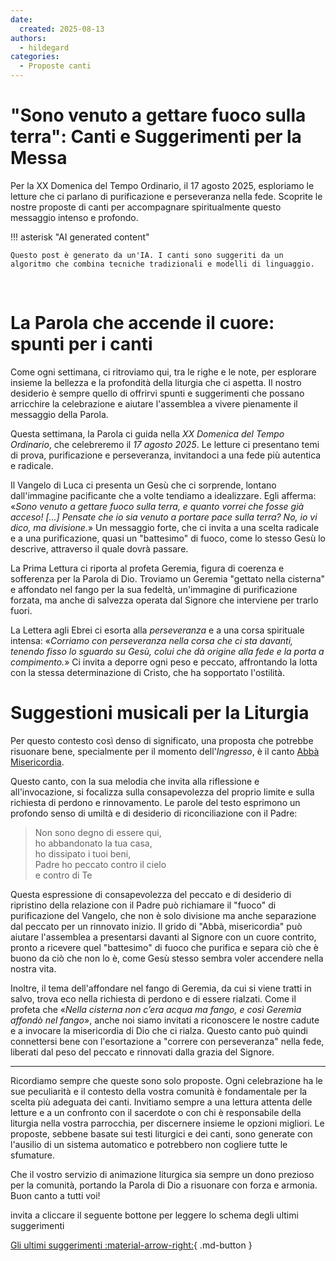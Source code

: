 ```yaml
---
date:
  created: 2025-08-13
authors:
  - hildegard
categories:
  - Proposte canti
---
```


# "Sono venuto a gettare fuoco sulla terra": Canti e Suggerimenti per la Messa

Per la XX Domenica del Tempo Ordinario, il 17 agosto 2025, esploriamo le letture che ci parlano di purificazione e perseveranza nella fede. Scoprite le nostre proposte di canti per accompagnare spiritualmente questo messaggio intenso e profondo.
<!-- more -->

!!! asterisk "AI generated content"

    Questo post è generato da un'IA. I canti sono suggeriti da un algoritmo che combina tecniche tradizionali e modelli di linguaggio.

<br>

# La Parola che accende il cuore: spunti per i canti

Come ogni settimana, ci ritroviamo qui, tra le righe e le note, per esplorare insieme la bellezza e la profondità della liturgia che ci aspetta. Il nostro desiderio è sempre quello di offrirvi spunti e suggerimenti che possano arricchire la celebrazione e aiutare l'assemblea a vivere pienamente il messaggio della Parola.

Questa settimana, la Parola ci guida nella *XX Domenica del Tempo Ordinario*, che celebreremo il *17 agosto 2025*. Le letture ci presentano temi di prova, purificazione e perseveranza, invitandoci a una fede più autentica e radicale.

Il Vangelo di Luca ci presenta un Gesù che ci sorprende, lontano dall'immagine pacificante che a volte tendiamo a idealizzare. Egli afferma: «*Sono venuto a gettare fuoco sulla terra, e quanto vorrei che fosse già acceso! [...] Pensate che io sia venuto a portare pace sulla terra? No, io vi dico, ma divisione.*» Un messaggio forte, che ci invita a una scelta radicale e a una purificazione, quasi un "battesimo" di fuoco, come lo stesso Gesù lo descrive, attraverso il quale dovrà passare.

La Prima Lettura ci riporta al profeta Geremia, figura di coerenza e sofferenza per la Parola di Dio. Troviamo un Geremia "gettato nella cisterna" e affondato nel fango per la sua fedeltà, un'immagine di purificazione forzata, ma anche di salvezza operata dal Signore che interviene per trarlo fuori.

La Lettera agli Ebrei ci esorta alla *perseveranza* e a una corsa spirituale intensa: «*Corriamo con perseveranza nella corsa che ci sta davanti, tenendo fisso lo sguardo su Gesù, colui che dà origine alla fede e la porta a compimento.*» Ci invita a deporre ogni peso e peccato, affrontando la lotta con la stessa determinazione di Cristo, che ha sopportato l'ostilità.

# Suggestioni musicali per la Liturgia

Per questo contesto così denso di significato, una proposta che potrebbe risuonare bene, specialmente per il momento dell'*Ingresso*, è il canto [Abbà Misericordia](https://www.librettocanti.it/canto/abb-misericordia-1).

Questo canto, con la sua melodia che invita alla riflessione e all'invocazione, si focalizza sulla consapevolezza del proprio limite e sulla richiesta di perdono e rinnovamento. Le parole del testo esprimono un profondo senso di umiltà e di desiderio di riconciliazione con il Padre:

> Non sono degno di essere qui,<br>
> ho abbandonato la tua casa,<br>
> ho dissipato i tuoi beni,<br>
> Padre ho peccato contro il cielo<br>
> e contro di Te

Questa espressione di consapevolezza del peccato e di desiderio di ripristino della relazione con il Padre può richiamare il "fuoco" di purificazione del Vangelo, che non è solo divisione ma anche separazione dal peccato per un rinnovato inizio. Il grido di "Abbà, misericordia" può aiutare l'assemblea a presentarsi davanti al Signore con un cuore contrito, pronto a ricevere quel "battesimo" di fuoco che purifica e separa ciò che è buono da ciò che non lo è, come Gesù stesso sembra voler accendere nella nostra vita.

Inoltre, il tema dell'affondare nel fango di Geremia, da cui si viene tratti in salvo, trova eco nella richiesta di perdono e di essere rialzati. Come il profeta che «*Nella cisterna non c’era acqua ma fango, e così Geremìa affondò nel fango*», anche noi siamo invitati a riconoscere le nostre cadute e a invocare la misericordia di Dio che ci rialza. Questo canto può quindi connettersi bene con l'esortazione a "correre con perseveranza" nella fede, liberati dal peso del peccato e rinnovati dalla grazia del Signore.

---
Ricordiamo sempre che queste sono solo proposte. Ogni celebrazione ha le sue peculiarità e il contesto della vostra comunità è fondamentale per la scelta più adeguata dei canti. Invitiamo sempre a una lettura attenta delle letture e a un confronto con il sacerdote o con chi è responsabile della liturgia nella vostra parrocchia, per discernere insieme le opzioni migliori. Le proposte, sebbene basate sui testi liturgici e dei canti, sono generate con l'ausilio di un sistema automatico e potrebbero non cogliere tutte le sfumature.

Che il vostro servizio di animazione liturgica sia sempre un dono prezioso per la comunità, portando la Parola di Dio a risuonare con forza e armonia. Buon canto a tutti voi!

invita a cliccare il seguente bottone per leggere lo schema degli ultimi suggerimenti

[Gli ultimi suggerimenti :material-arrow-right:](https://hildegard.it){ .md-button }
